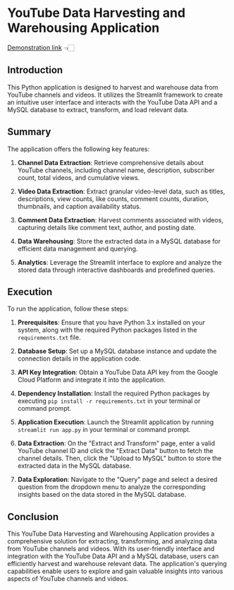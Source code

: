 # YouTube Data Harvesting and Warehousing Application

[Demonstration link](https://www.linkedin.com/posts/activity-7220596173189885952-u0g4?utm_source=share&utm_medium=member_desktop) 👈🏻



 
## Introduction
 
This Python application is designed to harvest and warehouse data from YouTube channels and videos. It utilizes the Streamlit framework to create an intuitive user interface and interacts with the YouTube Data API and a MySQL database to extract, transform, and load relevant data.
 
## Summary
 
The application offers the following key features:
 
1. **Channel Data Extraction**: Retrieve comprehensive details about YouTube channels, including channel name, description, subscriber count, total videos, and cumulative views.
 
2. **Video Data Extraction**: Extract granular video-level data, such as titles, descriptions, view counts, like counts, comment counts, duration, thumbnails, and caption availability status.
 
3. **Comment Data Extraction**: Harvest comments associated with videos, capturing details like comment text, author, and posting date.
 
4. **Data Warehousing**: Store the extracted data in a MySQL database for efficient data management and querying.
 
5. **Analytics**: Leverage the Streamlit interface to explore and analyze the stored data through interactive dashboards and predefined queries.
 
## Execution
 
To run the application, follow these steps:
 
1. **Prerequisites**: Ensure that you have Python 3.x installed on your system, along with the required Python packages listed in the `requirements.txt` file.
 
2. **Database Setup**: Set up a MySQL database instance and update the connection details in the application code.
 
3. **API Key Integration**: Obtain a YouTube Data API key from the Google Cloud Platform and integrate it into the application.
 
4. **Dependency Installation**: Install the required Python packages by executing `pip install -r requirements.txt` in your terminal or command prompt.
 
5. **Application Execution**: Launch the Streamlit application by running `streamlit run app.py` in your terminal or command prompt.
 
6. **Data Extraction**: On the "Extract and Transform" page, enter a valid YouTube channel ID and click the "Extract Data" button to fetch the channel details. Then, click the "Upload to MySQL" button to store the extracted data in the MySQL database.
 
7. **Data Exploration**: Navigate to the "Query" page and select a desired question from the dropdown menu to analyze the corresponding insights based on the data stored in the MySQL database.
 
## Conclusion
 
This YouTube Data Harvesting and Warehousing Application provides a comprehensive solution for extracting, transforming, and analyzing data from YouTube channels and videos. With its user-friendly interface and integration with the YouTube Data API and a MySQL database, users can efficiently harvest and warehouse relevant data. The application's querying capabilities enable users to explore and gain valuable insights into various aspects of YouTube channels and videos.

